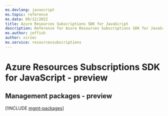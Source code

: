 ```yaml
---
ms.devlang: javascript
ms.topic: reference
ms.data: 09/12/2022
title: Azure Resources Subscriptions SDK for JavaScript
description: Reference for Azure Resources Subscriptions SDK for JavaScript
ms.author: jeffish
author: xirzec
ms.service: resourcessubscriptions
---
```

# Azure Resources Subscriptions SDK for JavaScript - preview

## Management packages - preview
[!INCLUDE [mgmt-packages](resources-subscriptions-mgmt-index.md)]